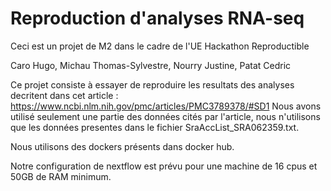# Reproduction d'analyses RNA-seq


Ceci est un projet de M2 dans le cadre de l'UE Hackathon Reproductible

Caro Hugo, Michau Thomas-Sylvestre, Nourry Justine, Patat Cedric

Ce projet consiste à essayer de reproduire les resultats des analyses decritent dans cet article : https://www.ncbi.nlm.nih.gov/pmc/articles/PMC3789378/#SD1
Nous avons utilisé seulement une partie des données cités par l'article, nous n'utilisons que les données presentes dans le fichier SraAccList_SRA062359.txt.

Nous utilisons des dockers présents dans docker hub.

Notre configuration de nextflow est prévu pour une machine de 16 cpus et 50GB de RAM minimum. 
